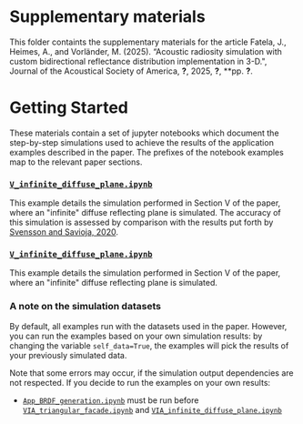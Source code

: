 # Supplementary materials
This folder containts the supplementary materials for the article Fatela, J., Heimes, A., and Vorländer, M. (2025). “Acoustic radiosity simulation with custom bidirectional reflectance distribution implementation in 3-D.", Journal of the Acoustical Society of America, **?**, 2025, **?**, **pp. **?**.

Getting Started
===============
These materials contain a set of jupyter notebooks which document the step-by-step simulations used to achieve the results of the application examples described in the paper. The prefixes of the notebook examples map to the relevant paper sections.

### [``V_infinite_diffuse_plane.ipynb``](V_infinite_diffuse_plane.ipynb)
This example details the simulation performed in Section V of the paper, where an "infinite" diffuse reflecting plane is simulated. The accuracy of this simulation is assessed by comparison with the results put forth by [Svensson and Savioja, 2020](https://pubs.aip.org/asa/jasa/article-abstract/156/6/3788/3324169/The-Lambert-diffuse-reflection-model-revisited?redirectedFrom=fulltext).

### [``V_infinite_diffuse_plane.ipynb``](V_infinite_diffuse_plane.ipynb)
This example details the simulation performed in Section V of the paper, where an "infinite" diffuse reflecting plane is simulated.

### A note on the simulation datasets
By default, all examples run with the datasets used in the paper. However, you can run the examples based on your own simulation results: by changing the variable ``self_data=True``, the examples will pick the results of your previously simulated data.

Note that some errors may occur, if the simulation output dependencies are not respected. If you decide to run the examples on your own results:
- [``App_BRDF_generation.ipynb``](App_BRDF_generation.ipynb) must be run before [``VIA_triangular_facade.ipynb``](VIA_triangular_facade.ipynb) and [``VIA_infinite_diffuse_plane.ipynb``](V_infinite_diffuse_plane.ipynb)

